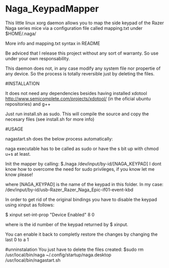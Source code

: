 # Naga_KeypadMapper
This little linux xorg daemon allows you to map the side keypad of the Razer Naga series mice via a configuration file called mapping.txt under $HOME/.naga/

More info and mapping.txt syntax in README

Be adviced that I release this project without any sort of warranty. So use under your own responsability.

This daemon does not, in any case modify any system file nor propertie of any device. So the process is totally reversible just by deleting the files.


#INSTALLATION

It does not need any dependencies besides having installed xdotool http://www.semicomplete.com/projects/xdotool/  (in the oficial ubuntu repositories)
and g++

Just run install.sh as sudo.
This will compile the source and copy the necesary files (see install.sh for more info)


#USAGE

nagastart.sh does the below process automatically:

naga executable has to be called as sudo or have the s bit up with chmod u+s at least.

Init the mapper by calling: $./naga /dev/input/by-id/[NAGA_KEYPAD]
I dont know how to overcome the need for sudo privileges, if you know let me know please!

where [NAGA_KEYPAD] is the name of the keypad in this folder. 
In my case:   /dev/input/by-id/usb-Razer_Razer_Naga_Epic-if01-event-kbd

In order to get rid of the original bindings you have to disable the keypad using xinput as follows:

$ xinput set-int-prop <id> "Device Enabled" 8 0

where <id> is the id number of the keypad returned by $ xinput.

You can enable it back to completly restore the changes by changing the last 0 to a 1

#unninstalation
You just have to delete the files created:
$sudo rm /usr/local/bin/naga ~/.config/startup/naga.desktop /usr/local/bin/nagastart.sh

